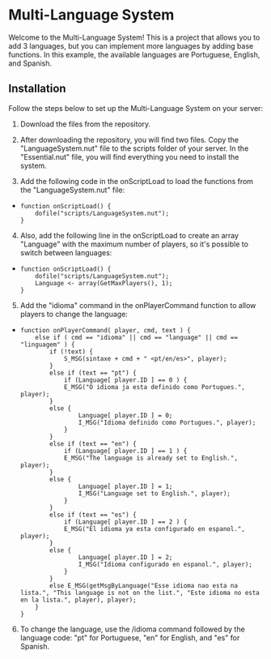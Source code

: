 # Multi-Language System

Welcome to the Multi-Language System! This is a project that allows you to add 3 languages, but you can implement more languages by adding base functions. In this example, the available languages are Portuguese, English, and Spanish.

## Installation

Follow the steps below to set up the Multi-Language System on your server:

1. Download the files from the repository.

2. After downloading the repository, you will find two files. Copy the "LanguageSystem.nut" file to the scripts folder of your server. In the "Essential.nut" file, you will find everything you need to install the system.

3. Add the following code in the onScriptLoad to load the functions from the "LanguageSystem.nut" file:
-  ```squirrel
   function onScriptLoad() {
       dofile("scripts/LanguageSystem.nut");
   }

4. Also, add the following line in the onScriptLoad to create an array "Language" with the maximum number of players, so it's possible to switch between languages:
-  ```squirrel
   function onScriptLoad() {
       dofile("scripts/LanguageSystem.nut");
       Language <- array(GetMaxPlayers(), 1);
   }

5. Add the "idioma" command in the onPlayerCommand function to allow players to change the language:
-  ```squirrel
   function onPlayerCommand( player, cmd, text ) {
       else if ( cmd == "idioma" || cmd == "language" || cmd == "linguagem" ) {
           if (!text) {
               S_MSG(sintaxe + cmd + " <pt/en/es>", player);
           }
           else if (text == "pt") {
               if (Language[ player.ID ] == 0 ) {
               E_MSG("O idioma ja esta definido como Portugues.", player);
           }
           else {
                   Language[ player.ID ] = 0;
                   I_MSG("Idioma definido como Portugues.", player);
               }
           }
           else if (text == "en") {
               if (Language[ player.ID ] == 1 ) {
               E_MSG("The language is already set to English.", player);
           }
           else {
                   Language[ player.ID ] = 1;
                   I_MSG("Language set to English.", player);
               }
           }
           else if (text == "es") {
               if (Language[ player.ID ] == 2 ) {
               E_MSG("El idioma ya esta configurado en espanol.", player);
           }
           else {
                   Language[ player.ID ] = 2;
                   I_MSG("Idioma configurado en espanol.", player);
               }
           }
           else E_MSG(getMsgByLanguage("Esse idioma nao esta na lista.", "This language is not on the list.", "Este idioma no esta en la lista.", player), player);
       }
   }

6. To change the language, use the /idioma command followed by the language code: "pt" for Portuguese, "en" for English, and "es" for Spanish.
